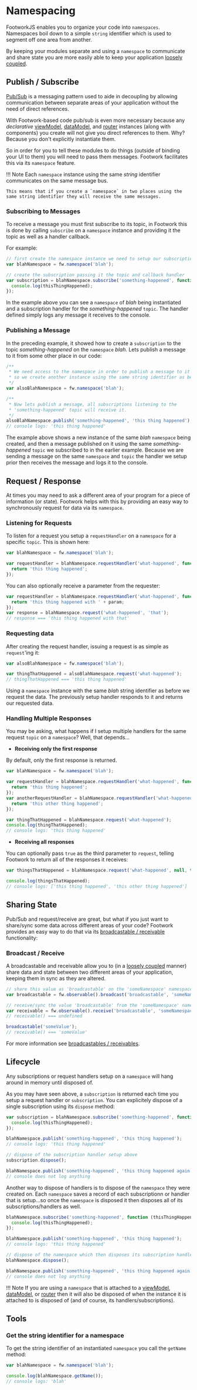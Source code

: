 # Namespacing

FootworkJS enables you to organize your code into `namespaces`. Namespaces boil down to a simple `string` identifier which is used to segment off one area from another.

By keeping your modules separate and using a `namespace` to communicate and share state you are more easily able to keep your application [loosely coupled](https://en.wikipedia.org/wiki/Loose_coupling).

## Publish / Subscribe

[Pub/Sub](https://en.wikipedia.org/wiki/Publish%E2%80%93subscribe_pattern) is a messaging pattern used to aide in decoupling by allowing communication between separate areas of your application without the need of direct references.

With Footwork-based code pub/sub is even more necessary because any *declarative* [viewModel](viewModel-creation.md), [dataModel](dataModel-creation.md), and [router](router-creation.md) instances (along with components) you create will not give you direct references to them. Why? Because you don't explicitly instantiate them.

So in order for you to tell these modules to do things (outside of binding your UI to them) you will need to pass them messages. Footwork facilitates this via its `namespace` feature.

!!! Note
    Each `namespace` instance using the same *string* identifier communicates on the same message bus.

    This means that if you create a `namespace` in two places using the same string identifier they will receive the same messages.

### Subscribing to Messages

To receive a message you must first subscribe to its topic, in Footwork this is done by calling `subscribe` on a `namespace` instance and providing it the topic as well as a handler callback.

For example:

```javascript
// first create the namespace instance we need to setup our subscription handler on
var blahNamespace = fw.namespace('blah');

// create the subscription passing it the topic and callback handler
var subscription = blahNamespace.subscribe('something-happened', function (thisThingHappened) {
  console.log(thisThingHappened);
});
```

In the example above you can see a `namespace` of *blah* being instantiated and a subscription handler for the *something-happened* `topic`. The handler defined simply logs any message it receives to the console.

### Publishing a Message

In the preceding example, it showed how to create a `subscription` to the topic *something-happened* on the `namespace` *blah*. Lets publish a message to it from some other place in our code:

```javascript
/**
 * We need access to the namespace in order to publish a message to it
 * so we create another instance using the same string identifier as before.
 */
var alsoBlahNamespace = fw.namespace('blah');

/**
 * Now lets publish a message, all subscriptions listening to the
 * 'something-happened' topic will receive it.
 */
alsoBlahNamespace.publish('something-happened', 'this thing happened');
// console logs: 'this thing happened'
```

The example above shows a new instance of the same *blah* `namespace` being created, and then a message published on it using the same *something-happened* `topic` we subscribed to in the earlier example. Because we are sending a message on the same `namespace` and `topic` the handler we setup prior then receives the message and logs it to the console.

## Request / Response

At times you may need to ask a different area of your program for a piece of information (or state). Footwork helps with this by providing an easy way to synchronously request for data via its `namespace`.

### Listening for Requests

To listen for a request you setup a `requestHandler` on a `namespace` for a specific `topic`. This is shown here:

```javascript
var blahNamespace = fw.namespace('blah');

var requestHandler = blahNamespace.requestHandler('what-happened', function () {
  return 'this thing happened';
});
```

You can also optionally receive a parameter from the requester:

```javascript
var requestHandler = blahNamespace.requestHandler('what-happened', function (param) {
  return 'this thing happened with ' + param;
});
var response = blahNamespace.request('what-happened', 'that');
// response === 'this thing happened with that'
```

### Requesting data

After creating the request handler, issuing a request is as simple as `request`'ing it:

```javascript
var alsoBlahNamespace = fw.namespace('blah');

var thingThatHappened = alsoBlahNamespace.request('what-happened');
// thingThatHappened === 'this thing happened'
```

Using a `namespace` instance with the same *blah* string identifier as before we request the data. The previously setup handler responds to it and returns our requested data.

### Handling Multiple Responses

You may be asking, what happens if I setup multiple handlers for the same request `topic` on a `namespace`? Well, that depends...

* **Receiving only the first response**

By default, only the first response is returned.

```javascript
var blahNamespace = fw.namespace('blah');

var requestHandler = blahNamespace.requestHandler('what-happened', function () {
  return 'this thing happened';
});
var anotherRequestHandler = blahNamespace.requestHandler('what-happened', function () {
  return 'this other thing happened';
});

var thingThatHappened = blahNamespace.request('what-happened');
console.log(thingThatHappened);
// console logs: 'this thing happened'
```

* **Receiving all responses**

You can optionally pass `true` as the third parameter to `request`, telling Footwork to return all of the responses it receives:

```javascript
var thingsThatHappened = blahNamespace.request('what-happened', null, true);

console.log(thingsThatHappened);
// console logs: ['this thing happened', 'this other thing happened']
```

## Sharing State

Pub/Sub and request/receive are great, but what if you just want to share/sync some data across different areas of your code? Footwork provides an easy way to do that via its [broadcastable / receivable](broadcastable-receivable.md) functionality:

### Broadcast / Receive

A broadcastable and receivable allow you to (in a [loosely coupled](https://en.wikipedia.org/wiki/Loose_coupling) manner) share data and state between two different areas of your application, keeping them in sync as they are altered.

```javascript
// share this value as 'broadcastable' on the 'someNamespace' namespace
var broadcastable = fw.observable().broadcast('broadcastable', 'someNamespace');

// receive/sync the value 'broadcastable' from the 'someNamespace' namespace
var receivable = fw.observable().receive('broadcastable', 'someNamespace');
// receivable() === undefined

broadcastable('someValue');
// receivable() === 'someValue'
```

For more information see [broadcastables / receivables](broadcastable-receivable.md).

## Lifecycle

Any subscriptions or request handlers setup on a `namespace` will hang around in memory until disposed of.

As you may have seen above, a `subscription` is returned each time you setup a request handler or `subscription`. You can explicitely dispose of a single subscription using its `dispose` method:

```javascript
var subscription = blahNamespace.subscribe('something-happened', function (thisThingHappened) {
  console.log(thisThingHappened);
});

blahNamespace.publish('something-happened', 'this thing happened');
// console logs: 'this thing happened'

// dispose of the subscription handler setup above
subscription.dispose();

blahNamespace.publish('something-happened', 'this thing happened again');
// console does not log anything
```

Another way to dispose of handlers is to dispose of the `namespace` they were created on. Each `namespace` saves a record of each subscriptionn or handler that is setup...so once the `namespace` is disposed it then disposes all of its subscriptions/handlers as well.

```javascript
blahNamespace.subscribe('something-happened', function (thisThingHappened) {
  console.log(thisThingHappened);
});

blahNamespace.publish('something-happened', 'this thing happened');
// console logs: 'this thing happened'

// dispose of the namespace which then disposes its subscription handler setup above
blahNamespace.dispose();

blahNamespace.publish('something-happened', 'this thing happened again');
// console does not log anything
```

!!! Note
    If you are using a `namespace` that is attached to a [viewModel](viewModel-creation.md), [dataModel](dataModel-creation.md), or [router](router-creation.md) then it will also be disposed of when the instance it is attached to is disposed of (and of course, its handlers/subscriptions).

## Tools

### Get the string identifier for a namespace

To get the string identifier of an instantiated `namespace` you call the `getName` method:

```javascript
var blahNamespace = fw.namespace('blah');

console.log(blahNamespace.getName());
// console logs: 'blah'
```

